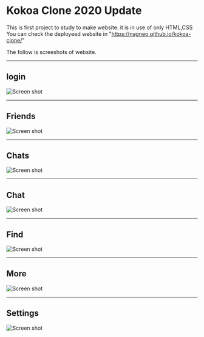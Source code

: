 # Kokoa Clone 2020 Update

This is first project to study to make website. it is in use of only HTML,CSS
You can check the deployeed website in "https://nagneo.github.io/kokoa-clone/"

The follow is screeshots of website.

----------------------------------------------
## login
![Screen shot](screenshots-output/index.png)

----------------------------------------------
## Friends
![Screen shot](screenshots-output/friends.png)

----------------------------------------------
## Chats
![Screen shot](screenshots-output/chats.png)

----------------------------------------------
## Chat
![Screen shot](screenshots-output/chat.png)

----------------------------------------------
## Find
![Screen shot](screenshots-output/find.png)

----------------------------------------------
## More
![Screen shot](screenshots-output/more.png)

----------------------------------------------
## Settings
![Screen shot](screenshots-output/settings.png)